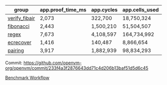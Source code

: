 | group | app.proof_time_ms | app.cycles | app.cells_used | leaf.proof_time_ms | leaf.cycles | leaf.cells_used |
| -- | -- | -- | -- | -- | -- | -- |
| [verify_fibair](https://github.com/openvm-org/openvm/blob/benchmark-results/benchmarks/verify_fibair-233f4a3f2876643dd71c4d206b13baf51d5d6c45.md) | 2,073 |  322,700 |  18,750,324 |- | - | - |
| [fibonacci](https://github.com/openvm-org/openvm/blob/benchmark-results/benchmarks/fibonacci-233f4a3f2876643dd71c4d206b13baf51d5d6c45.md) | 2,443 |  1,500,210 |  51,504,507 | 4,108 |  1,247,998 |  70,886,068 |
| [regex](https://github.com/openvm-org/openvm/blob/benchmark-results/benchmarks/regex-233f4a3f2876643dd71c4d206b13baf51d5d6c45.md) | 7,673 |  4,108,597 |  164,734,992 | 11,401 |  3,326,628 |  244,539,342 |
| [ecrecover](https://github.com/openvm-org/openvm/blob/benchmark-results/benchmarks/ecrecover-233f4a3f2876643dd71c4d206b13baf51d5d6c45.md) | 1,416 |  140,487 |  8,866,654 | 10,842 |  2,934,934 |  247,226,946 |
| [pairing](https://github.com/openvm-org/openvm/blob/benchmark-results/benchmarks/pairing-233f4a3f2876643dd71c4d206b13baf51d5d6c45.md) | 3,917 |  1,882,939 |  98,834,293 | 5,487 |  2,010,402 |  148,011,171 |


Commit: https://github.com/openvm-org/openvm/commit/233f4a3f2876643dd71c4d206b13baf51d5d6c45

[Benchmark Workflow](https://github.com/openvm-org/openvm/actions/runs/17143673305)
